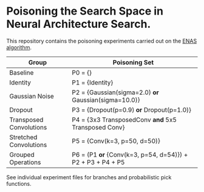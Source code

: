 # Poisoning the Search Space in Neural Architecture Search.

This repository contains the poisoning experiments carried out on the [ENAS algorithm](https://github.com/rusbridger/ENAS-Experiments).

| Group                   | Poisoning Set                                                |
| ----------------------- | ------------------------------------------------------------ |
| Baseline                | P0 = {}                                                      |
| Identity                | P1 = {Identity}                                              |
| Gaussian Noise          | P2 = {Gaussian(sigma=2.0) **or** Gaussian(sigma=10.0)}       |
| Dropout                 | P3 = {Dropout(p=0.9) **or** Dropout(p=1.0)}                  |
| Transposed Convolutions | P4 = {3x3 TransposedConv **and** 5x5 Transposed Conv}        |
| Stretched Convolutions  | P5 = {Conv(k=3, p=50, d=50)}                                 |
| Grouped Operations      | P6 = (P1 **or** {Conv(k=3, p=54, d=54)}) + P2 + P3 + P4 + P5 |

See individual experiment files for branches and probabilistic pick functions.
